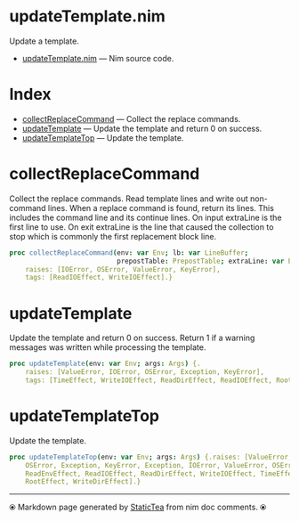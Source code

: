 # updateTemplate.nim

Update a template.

* [updateTemplate.nim](../src/updateTemplate.nim) &mdash; Nim source code.
# Index

* [collectReplaceCommand](#collectreplacecommand) &mdash; Collect the replace commands.
* [updateTemplate](#updatetemplate) &mdash; Update the template and return 0 on success.
* [updateTemplateTop](#updatetemplatetop) &mdash; Update the template.

# collectReplaceCommand

Collect the replace commands.  Read template lines and write out non-command lines. When a replace command is found, return its lines.  This includes the command line and its continue lines. On input extraLine is the first line to use.  On exit extraLine is the line that caused the collection to stop which is commonly the first replacement block line.

```nim
proc collectReplaceCommand(env: var Env; lb: var LineBuffer;
                           prepostTable: PrepostTable; extraLine: var ExtraLine): CmdLines {.
    raises: [IOError, OSError, ValueError, KeyError],
    tags: [ReadIOEffect, WriteIOEffect].}
```

# updateTemplate

Update the template and return 0 on success. Return 1 if a warning messages was written while processing the template.

```nim
proc updateTemplate(env: var Env; args: Args) {.
    raises: [ValueError, IOError, OSError, Exception, KeyError],
    tags: [TimeEffect, WriteIOEffect, ReadDirEffect, ReadIOEffect, RootEffect].}
```

# updateTemplateTop

Update the template.

```nim
proc updateTemplateTop(env: var Env; args: Args) {.raises: [ValueError, IOError,
    OSError, Exception, KeyError, Exception, IOError, ValueError, OSError], tags: [
    ReadEnvEffect, ReadIOEffect, ReadDirEffect, WriteIOEffect, TimeEffect,
    RootEffect, WriteDirEffect].}
```


---
⦿ Markdown page generated by [StaticTea](https://github.com/flenniken/statictea/) from nim doc comments. ⦿
